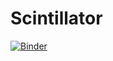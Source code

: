 # Scintillator

[![Binder](https://mybinder.org/badge_logo.svg)](https://mybinder.org/v2/gh/pankajchetry1168/scintillator/master?filepath=V1_6_CTH_For_Individual_file_filter.ipynb)